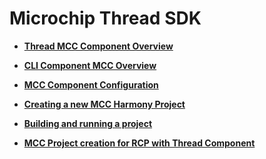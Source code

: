# Microchip Thread SDK

-   **[Thread MCC Component Overview](GUID-589F688B-6710-45A6-94B9-47BABB8E0404.md)**  

-   **[CLI Component MCC Overview](GUID-6626E977-DE67-48FD-BC0E-D96515FCBD08.md)**  

-   **[MCC Component Configuration](GUID-E585B16B-5D65-41F2-B234-6864EA47D41C.md)**  

-   **[Creating a new MCC Harmony Project](GUID-10731AEE-FEA5-4059-8279-2DBFBDBAD2F0.md)**  

-   **[Building and running a project](GUID-2F1885D9-077E-42B8-B917-35082652A9A2.md)**  

-   **[MCC Project creation for RCP with Thread Component](GUID-42B3C06D-BF25-4A26-B2F0-0AE63AC8FE13.md)**  


